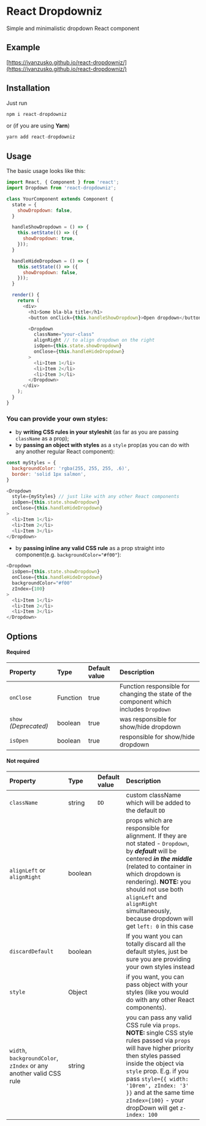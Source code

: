 # React Dropdowniz
Simple and minimalistic dropdown React component

## Example
[https://ivanzusko.github.io/react-dropdowniz/](https://ivanzusko.github.io/react-dropdowniz/)

## Installation
Just run
```javascript
npm i react-dropdowniz
```
or (if you are using __Yarn__)
```javascript
yarn add react-dropdowniz
```


## Usage
The basic usage looks like this:
```javascript
import React, { Component } from 'react';
import Dropdown from 'react-dropdowniz';

class YourComponent extends Component {
  state = {
    showDropdown: false,
  }

  handleShowDropdown = () => {
    this.setState(() => ({
      showDropdown: true,
    }));
  }

  handleHideDropdown = () => {
    this.setState(() => ({
      showDropdown: false,
    }));
  }

  render() {
    return (
      <div>
        <h1>Some bla-bla title</h1>
        <button onClick={this.handleShowDropdown}>Open dropdown</button>

        <Dropdown
          className="your-class"
          alignRight // to align dropdown on the right
          isOpen={this.state.showDropdown}
          onClose={this.handleHideDropdown}
        >
          <li>Item 1</li>
          <li>Item 2</li>
          <li>Item 3</li>
        </Dropdown>
      </div>
    );
  }
}
```

### You can provide your own styles:
- by __writing CSS rules in your styleshit__ (as far as you are passing `className` as a prop);
- by __passing an object with styles__ as a `style` prop(as you can do with any another regular React component):

```javascript
const myStyles = {
  backgroundColor: 'rgba(255, 255, 255, .6)',
  border: 'solid 1px salmon',
}

<Dropdown
  style={myStyles} // just like with any other React components
  isOpen={this.state.showDropdown}
  onClose={this.handleHideDropdown}
>
  <li>Item 1</li>
  <li>Item 2</li>
  <li>Item 3</li>
</Dropdown>
```
- by __passing inline any valid CSS rule__ as a prop straight into component(e.g. `backgroundColor="#f00"`):

```javascript
<Dropdown
  isOpen={this.state.showDropdown}
  onClose={this.handleHideDropdown}
  backgroundColor="#f00"
  zIndex={100}
>
  <li>Item 1</li>
  <li>Item 2</li>
  <li>Item 3</li>
</Dropdown>
```

## Options

#### Required
Property | Type | Default value | Description
:---|:---|:---|:---
`onClose`| Function | true | Function responsible for changing the state of the component which includes `Dropdown`
`show` _(Deprecated)_ | boolean | true | was responsible for show/hide dropdown
`isOpen`| boolean | true | responsible for show/hide dropdown

#### Not required
Property | Type  | Default value | Description
:---|:---|:---|:---
`className`| string | `DD` | custom className which will be added to the default `DD`
`alignLeft` or `alignRight`| boolean |   | props which are responsible for alignment. If they are not stated - `Dropdown`, by ***default*** will be centered ***in the middle*** (related to container in which dropdown is rendering). **NOTE:** you should not use both `alignLeft` and `alignRight` simultaneously, because dropdown will get `left: 0` in this case
`discardDefault`| boolean |  | If you want you can totally discard all the default styles, just be sure you are providing your own styles instead
`style`| Object |   | if you want, you can pass object with your styles (like you would do with any other React components).
`width`, `backgroundColor`, `zIndex` or any another valid CSS rule | string |  | you can pass any valid CSS rule via `props`. **NOTE:** single CSS style rules passed via `props` will have higher priority then styles passed inside the object via `style` prop. E.g. if you pass `style={{ width: '10rem', zIndex: '3' }}` and at the same time `zIndex={100}` - your dropDown will get `z-index: 100`
